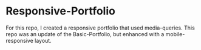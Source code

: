 # Responsive-Portfolio

For this repo, I created a responsive portfolio that used media-queries. This repo was an update of the Basic-Portfolio, but enhanced with a mobile-responsive layout.
